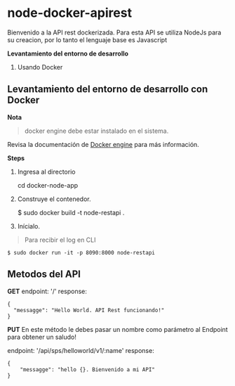 # node-docker-apirest

Bienvenido a la API rest dockerizada. Para esta API se utiliza NodeJs para su creacion, por lo tanto el lenguaje base es Javascript




**Levantamiento del entorno de desarrollo**

 1. Usando Docker


## Levantamiento del entorno de desarrollo con Docker

**Nota**
> docker engine debe estar instalado en el sistema.

Revisa la documentación de [Docker engine](https://docs.docker.com/engine/install/) para más información.

**Steps**

1. Ingresa al directorio
	

    cd docker-node-app

2. Construye el contenedor.

    $ sudo docker build -t node-restapi .
   
3. Inícialo.

> Para recibir el log en CLI

    $ sudo docker run -it -p 8090:8000 node-restapi

## **Metodos del API**

**GET**
endpoint: '/'
response:

    {
      "messagge": "Hello World. API Rest funcionando!"
    }


**PUT**
En este método le debes pasar un nombre como parámetro al Endpoint para obtener un saludo!

endpoint: '/api/sps/helloworld/v1/:name'
response:

    {
        "messagge": "hello {}. Bienvenido a mi API"
    }



